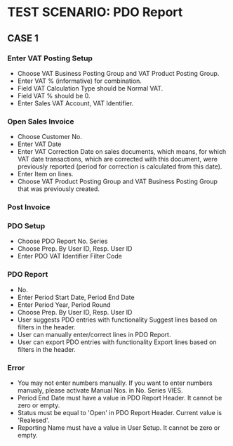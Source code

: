 # TEST SCENARIO: PDO Report


## CASE 1

### Enter VAT Posting Setup

- Choose VAT Business Posting Group and VAT Product Posting Group.
- Enter VAT % (informative) for combination.
- Field VAT Calculation Type should be Normal VAT.
- Field VAT % should be 0.
- Enter Sales VAT Account, VAT Identifier.

### Open Sales Invoice

- Choose Customer No.
- Enter VAT Date
- Enter VAT Correction Date on sales documents, which means, for which VAT date transactions, which are corrected with this document, were previously reported (period for correction is calculated from this date). 
- Enter Item on lines.
- Choose VAT Product Posting Group and VAT Business Posting Group that was previously created.

### Post Invoice

### PDO Setup

- Choose PDO Report No. Series 
- Choose Prep. By User ID, Resp. User ID
- Enter PDO VAT Identifier Filter Code

### PDO Report

- No.
- Enter Period Start Date, Period End Date
- Enter Period Year, Period Round
- Choose Prep. By User ID, Resp. User ID
- User suggests PDO entries with functionality Suggest lines based on filters in the header.
- User can manually enter/correct lines in PDO Report.
- User can export PDO entries with functionality Export lines based on filters in the header.

### Error

- You may not enter numbers manually. If you want to enter numbers manualy, please activate Manual Nos. in No. Series VIES.
- Period End Date must have a value in PDO Report Header. It cannot be zero or empty. 
- Status must be equal to 'Open' in PDO Report Header. Current value is 'Realesed'.
- Reporting Name must have a value in User Setup. It cannot be zero or empty.
